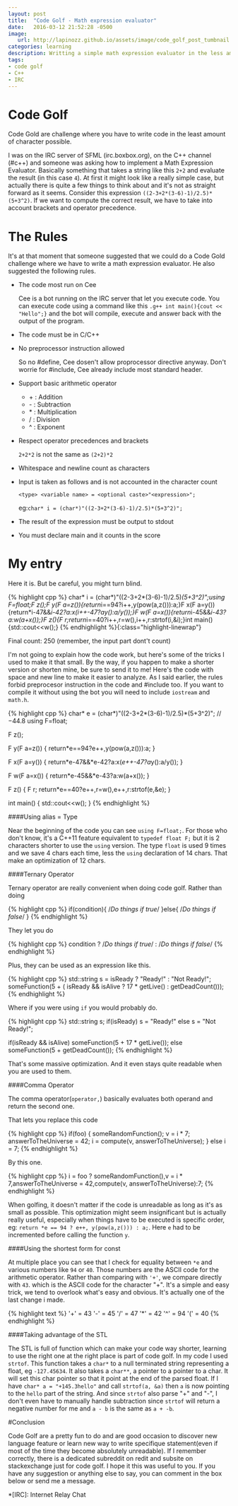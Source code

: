 ```yaml
---
layout: post
title:  "Code Golf - Math expression evaluator"
date:   2016-03-12 21:52:28 -0500
image:
   url: http://lapinozz.github.io/assets/image/code_golf_post_tumbnail.gif
categories: learning
description: Writting a simple math expression evaluator in the less amount of characyer possible in C++
tags:
- code golf
- C++
- IRC
---
```


# Code Golf
Code Gold are challenge where you have to write code in the least amount of character possible.


I was on the IRC server of SFML (irc.boxbox.org), on the C++ channel (#c++) and someone was asking how to implement a Math Expression Evaluator. Basically something that takes a string like this `2+2` and evaluate the result (in this case `4`). At first it might look like a really simple case, but actually there is quite a few things to think about and it's not as straight forward as it seems. Consider this expression `((2-3+2*(3-6)-1)/2.5)*(5+3^2)`. If we want to compute the correct result, we have to take into account brackets and operator precedence.

# The Rules

It's at that moment that someone suggested that we could do a Code Gold challenge where we have to write a math expression evaluator. He also suggested the following rules.

- The code most run on Cee

    Cee is a bot running on the IRC server that let you execute code. You can execute code using a command like this `.g++ int main(){cout << "Hello";}` and the bot will compile, execute and answer back with the output of the program.
  
- The code must be in C/C++
    
- No preprocessor instruction allowed

     So no #define, Cee dosen't allow proprocessor directive anyway. Don't worrie for #include,
     Cee already  include most standard header.
     
- Support basic arithmetic operator

    * \+ : Addition
    * \- : Subtraction
    * \* : Multiplication
    * / : Division
    * ^ : Exponent
    
    
- Respect operator precedences and brackets
    
    `2+2*2` is not the same as `(2+2)*2`
    
- Whitespace and newline count as characters

- Input is taken as follows and is not accounted in the character count
    
    `<type> <variable name> = <optional caste>"<expression>";`
    
    eg:`char* i = (char*)"((2-3+2*(3-6)-1)/2.5)*(5+3^2)";`

- The result of the expression must be output to stdout

- You must declare main and it counts in the score


# My entry

Here it is. But be careful, you might turn blind.

{% highlight cpp %}
char* i = (char*)"((2-3+2*(3-6)-1)/2.5)*(5+3^2)";using F=float;F z();F y(F a=z()){return*i==94?i++,y(pow(a,z())):a;}F x(F a=y()){return*i-47&&*i-42?a:x(*i++-47?a*y():a/y());}F w(F a=x()){return*i-45&&*i-43?a:w(a+x());}F z(){F r;return*i==40?i++,r=w(),i++,r:strtof(i,&i);}int main(){std::cout<<w();}
{% endhighlight %}{:class="highlight-linewrap"}

Final count: 250 (remember, the input part dont't count)


I'm not going to explain how the code work, but here's some of the tricks I used to make it that small. By the way, if you happen to make a shorter version or shorten mine, be sure to send it to me! Here's the code with space and new line to make it easier to analyze. As I said earlier, the rules forbid preprocesor instruction in the code and #include too. If you want to compile it without using the bot you will need to include `iostream` and `math.h`.

{% highlight cpp %}
char* e = (char*)"((2-3+2*(3-6)-1)/2.5)*(5+3^2)"; //−44.8
using F=float;

F z();

F y(F a=z())
{
    return*e==94?e++,y(pow(a,z())):a;
}

F x(F a=y())
{
    return*e-47&&*e-42?a:x(*e++-47?a*y():a/y());
}

F w(F a=x())
{
    return*e-45&&*e-43?a:w(a+x());
}

F z()
{
    F r;
    return*e==40?e++,r=w(),e++,r:strtof(e,&e);
}

int main()
{
    std::cout<<w();
}
{% endhighlight %}


####Using alias = Type

Near the beginning of the code you can see `using F=float;`. For those who don't know, it's a C++11 feature equivalent to `typedef float F;` but it is 2 characters shorter to use the `using` version. The type `float` is used 9 times and we save 4 chars each time, less the `using` declaration of 14 chars. That make an optimization of 12 chars.


####Ternary Operator

Ternary operator are really convenient when doing code golf. Rather than doing 

{% highlight cpp %}
if(condition){ /*Do things if true*/ }else{ /*Do things if false*/ }
{% endhighlight %}

They let you do 

{% highlight cpp %}
condition ? /*Do things if true*/ : /*Do things if false*/
{% endhighlight %}

Plus, they can be used as an expression like this.

{% highlight cpp %}
std::string s = isReady ? "Ready!" : "Not Ready!";
someFunction(5 + ( isReady && isAlive ? 17 * getLive() : getDeadCount()));
{% endhighlight %}

Where if you were using `if` you would probably do.

{% highlight cpp %}
std::string s;
if(isReady)
    s = "Ready!"
else 
    s = "Not Ready!";

if(isReady && isAlive)
    someFunction(5 + 17 * getLive());
else
    someFunction(5 + getDeadCount());
{% endhighlight %}

That's some massive optimization. And it even stays quite readable when you are used to them.


####Comma Operator

The comma operator(`operator,`) basically evaluates both operand and return the second one.


That lets you replace this code

{% highlight cpp %}
if(foo)
{
    someRandomFunction();
    v = i * 7;
    answerToTheUniverse = 42;
    i = compute(v, answerToTheUniverse);
}
else
    i = 7;
{% endhighlight %}

By this one.

{% highlight cpp %}
i = foo ? someRandomFunction(),v = i * 7,answerToTheUniverse = 42,compute(v, answerToTheUniverse):7;
{% endhighlight %}

When golfing, it doesn't matter if the code is unreadable as long as it's as small as possible. This optimization might seem insignificant but is actually really useful, especially when things have to be executed is specific order, eg: `return *e == 94 ? e++, y(pow(a,z())) : a;`. Here `e` had to be incremented before calling the function `y`. 


####Using the shortest form for const

At multiple place you can see that I check for equality between `*e` and various numbers like `94` or `40`. Those numbers are the ASCII code for the arithmetic operator. Rather than comparing with `'+'`, we compare directly with `43`. which is the ASCII code for the character "+". It's a simple and easy trick, we tend to overlook what's easy and obvious. It's actually one of the last change i made.

{% highlight text %}
'+' = 43
'-' = 45
'/' = 47
'*' = 42 
'^' = 94
'(' = 40
{% endhighlight %}


####Taking advantage of the STL

The STL is full of function which can make your code way shorter, learning to use the right one at the right place is part of code golf. In my code I used `strtof`. This function takes a `char*` to a null terminated string representing a float, eg `-127.45634`. It also takes a `char**`, a pointer to a pointer to a char. It will set this char pointer so that it point at the end of the parsed float. If I have `char* a = "+145.3hello"` and call `strtof(a, &a)` then `a` is now pointing to the `hello` part of the string. And since `strtof` also parse "+" and "-", I don't even have to manually handle subtraction since `strtof` will return a negative number for me and `a - b` is the same as `a + -b`.


#Conclusion

Code Golf are a pretty fun to do and are good occasion to discover new language feature or learn new way to write specifique statement(even if most of the time they become absolutely unreadable). If I remember correctly, there is a dedicated subreddit on redit and subsite on stackexchange just for code golf. I hope it this was useful to you. If you have any suggestion or anything else to say, you can comment in the box below or send me a message.


*[IRC]: Internet Relay Chat

[part 1]: {{site.url}}learning/2016/02/02/Messing-with-vtables.html

